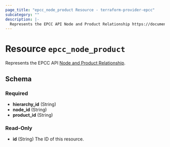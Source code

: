 ```yaml
---
page_title: "epcc_node_product Resource - terraform-provider-epcc"
subcategory: ""
description: |-
  Represents the EPCC API Node and Product Relationship https://documentation.elasticpath.com/commerce-cloud/docs/api/pcm/hierarchies/relationships/create-node-product-relationships.html.
---
```


# Resource `epcc_node_product`

Represents the EPCC API [Node and Product Relationship](https://documentation.elasticpath.com/commerce-cloud/docs/api/pcm/hierarchies/relationships/create-node-product-relationships.html).



<!-- schema generated by tfplugindocs -->
## Schema

### Required

- **hierarchy_id** (String)
- **node_id** (String)
- **product_id** (String)

### Read-Only

- **id** (String) The ID of this resource.


